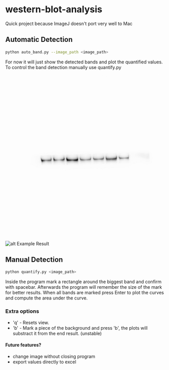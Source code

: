 # western-blot-analysis
Quick project because ImageJ doesn't port very well to Mac

## Automatic Detection
``` bash
python auto_band.py --image_path <image_path>
```

For now it will just show the detected bands and plot the quantified values. To control the band detection manually use quantify.py

![alt Example Blot](https://github.com/facuperezt/western-blot-analysis/blob/main/example_blots/wide_pic_bands.jpeg?raw=true)

![alt Example Result](https://github.com/facuperezt/western-blot-analysis/blob/main/git_images/example_output.jpeg?raw=true)

## Manual Detection
``` bash
python quantify.py <image_path>
```

Inside the program mark a rectangle around the biggest band and confirm with spacebar. Afterwards the program will remember the size of the mark for better results.
When all bands are marked press Enter to plot the curves and compute the area under the curve.

### Extra options
- 'q' -  Resets view.
- 'b' -  Mark a piece of the background and press 'b', the plots will substract it from the end result. (unstable)

#### Future features?
- change image without closing program
- export values directly to excel
